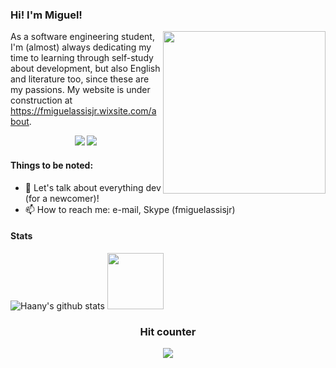 ### Hi! I'm Miguel! 

<img align="right" src="https://previews.123rf.com/images/plasticperson/plasticperson2005/plasticperson200520938/147437473-abstract-landscape-on-a-dark-background-cyberspace-grid-hi-tech-network-3d-illustration-vertical-ori.jpg" width="260px" />

As a software engineering student, I'm (almost) always dedicating my time to learning through self-study about development, but also English and literature too, since these are my passions. My website is under construction at https://fmiguelassisjr.wixsite.com/about.

<p align="center">
<a href= "https://www.linkedin.com/in/fmiguelassisjr"><img src="https://img.icons8.com/material-outlined/1x/ffffff/linkedin.png"/></a>
<a href= "mailto:francisco.miguel.assis@alumni.usp.br"><img src="https://img.icons8.com/material-outlined/1x/ffffff/new-post.png"/></a>
</p>

#### Things to be noted:

- 💬 Let's talk about everything dev (for a newcomer)!
- 📫 How to reach me: e-mail, Skype (fmiguelassisjr)

#### Stats

![Haany's github stats](https://github-readme-stats.vercel.app/api?username=fmiguelassisjr&show_icons=true&hide=[%22issues%22]&theme=dark)
<img height="90em" src="https://github-readme-stats.vercel.app/api/top-langs/?username=fmiguelassisjr&layout=compact&langs_count=7&theme=maroongold&title_color=cc0000&text_color=ffffff&bg_color=000000&icon_color=990000"/>

<h3><p align="center">Hit counter</p>
<p align="center">
    <img alingn="center" src="https://profile-counter.glitch.me/fmiguelassisjr/count.svg"/>
